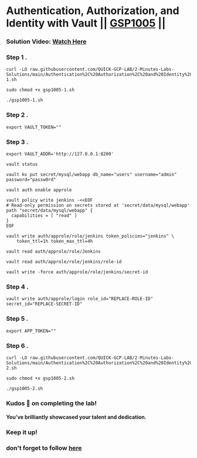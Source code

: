# Authentication, Authorization, and Identity with Vault || [GSP1005]() ||

### **Solution Video:** [Watch Here]()

### Step 1 .

```
curl -LO raw.githubusercontent.com/QUICK-GCP-LAB/2-Minutes-Labs-Solutions/main/Authentication%2C%20Authorization%2C%20and%20Identity%20with%20Vault/gsp1005-1.sh

sudo chmod +x gsp1005-1.sh

./gsp1005-1.sh

```

### Step 2 .

```
export VAULT_TOKEN=""

```

### Step 3 .

```
export VAULT_ADDR='http://127.0.0.1:8200'

vault status

vault kv put secret/mysql/webapp db_name="users" username="admin" password="passw0rd"

vault auth enable approle

vault policy write jenkins -<<EOF
# Read-only permission on secrets stored at 'secret/data/mysql/webapp'
path "secret/data/mysql/webapp" {
  capabilities = [ "read" ]
}
EOF

vault write auth/approle/role/jenkins token_policies="jenkins" \
    token_ttl=1h token_max_ttl=4h

vault read auth/approle/role/Jenkins

vault read auth/approle/role/jenkins/role-id

vault write -force auth/approle/role/jenkins/secret-id
```

### Step 4 .

```
vault write auth/approle/login role_id="REPLACE-ROLE-ID" secret_id="REPLACE-SECRET-ID"

```

### Step 5 .

```
export APP_TOKEN=""

```

### Step 6 .

```
curl -LO raw.githubusercontent.com/QUICK-GCP-LAB/2-Minutes-Labs-Solutions/main/Authentication%2C%20Authorization%2C%20and%20Identity%20with%20Vault/gsp1005-2.sh

sudo chmod +x gsp1005-2.sh

./gsp1005-2.sh

```

### Kudos 🌟 on completing the lab!

#### You’ve brilliantly showcased your talent and dedication.

### Keep it up!

### don't forget to follow [here](https://youtube.com/@hellodev1?si=1GE3_P0V8xbViLhc)
